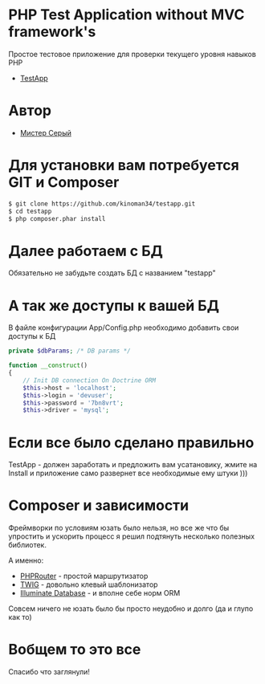 # PHP Test Application without MVC framework's

Простое тестовое приложение для проверки текущего уровня навыков PHP
- [TestApp](https://github.com/kinoman34/testapp)

# Автор
- [Мистер Серый](https://github.com/kinoman34/)

# Для установки вам потребуется **GIT** и **Сomposer**

```sh
$ git clone https://github.com/kinoman34/testapp.git
$ cd testapp
$ php composer.phar install
```

# Далее работаем с БД

Обязательно не забудьте создать БД с названием "testapp"

# А так же доступы к вашей БД

В файле конфигурации App/Config.php необходимо добавить свои доступы к БД

```php
private $dbParams; /* DB params */ 

function __construct()
{
    // Init DB connection On Doctrine ORM
    $this->host = 'localhost';
    $this->login = 'devuser';
    $this->password = '7bn8vrt';
    $this->driver = 'mysql';
```
# Если все было сделано правильно

TestApp - должен заработать и предложить вам усатановику, жмите на Install и приложение само развернет все необходимые ему штуки )))

# Composer и зависимости

Фреймворки по условиям юзать было нельзя, но все же что бы упростить и  ускорить процесс я решил подтянуть несколько полезных библиотек.

А именно: 

- [PHPRouter](https://github.com/dannyvankooten/PHP-Router) - простой маршрутизатор
- [TWIG](https://github.com/twigphp/Twig) - довольно клевый шаблонизатор
- [Illuminate Database](https://github.com/illuminate/database) - и вполне себе норм ORM

Совсем ничего не юзать было бы просто неудобно и долго (да и глупо как то)

# Вобщем то это все

Спасибо что заглянули!